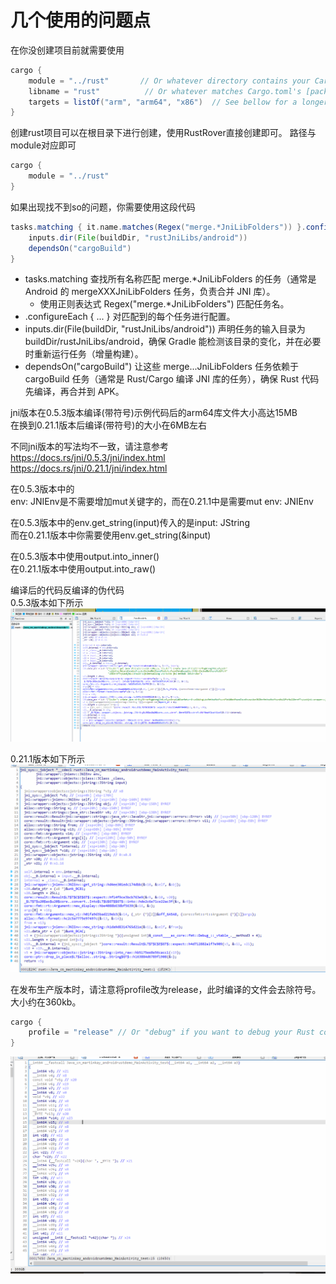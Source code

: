# 几个使用的问题点

在你没创建项目前就需要使用
```groovy
cargo {
    module = "../rust"       // Or whatever directory contains your Cargo.toml
    libname = "rust"          // Or whatever matches Cargo.toml's [package] name.
    targets = listOf("arm", "arm64", "x86")  // See bellow for a longer list of options
}
```

创建rust项目可以在根目录下进行创建，使用RustRover直接创建即可。
路径与module对应即可
```groovy
cargo {
    module = "../rust"
}
```

如果出现找不到so的问题，你需要使用这段代码
```groovy
tasks.matching { it.name.matches(Regex("merge.*JniLibFolders")) }.configureEach {
    inputs.dir(File(buildDir, "rustJniLibs/android"))
    dependsOn("cargoBuild")
}
```
- tasks.matching 查找所有名称匹配 merge.*JniLibFolders 的任务（通常是 Android 的 mergeXXXJniLibFolders 任务，负责合并 JNI 库）。  
  - 使用正则表达式 Regex("merge.*JniLibFolders") 匹配任务名。  
-  .configureEach { ... } 对匹配到的每个任务进行配置。  
- inputs.dir(File(buildDir, "rustJniLibs/android")) 声明任务的输入目录为 buildDir/rustJniLibs/android，确保 Gradle 能检测该目录的变化，并在必要时重新运行任务（增量构建）。  
- dependsOn("cargoBuild") 让这些 merge...JniLibFolders 任务依赖于 cargoBuild 任务（通常是 Rust/Cargo 编译 JNI 库的任务），确保 Rust 代码先编译，再合并到 APK。  


jni版本在0.5.3版本编译(带符号)示例代码后的arm64库文件大小高达15MB  
在换到0.21.1版本后编译(带符号)的大小在6MB左右  

不同jni版本的写法均不一致，请注意参考  
https://docs.rs/jni/0.5.3/jni/index.html  
https://docs.rs/jni/0.21.1/jni/index.html  

在0.5.3版本中的  
env: JNIEnv是不需要增加mut关键字的，而在0.21.1中是需要mut env: JNIEnv  

在0.5.3版本中的env.get_string(input)传入的是input: JString  
而在0.21.1版本中你需要使用env.get_string(&input)  

在0.5.3版本中使用output.into_inner()  
在0.21.1版本中使用output.into_raw()  

编译后的代码反编译的伪代码  
0.5.3版本如下所示  
![0.5.3版本](img/053.png)  

0.21.1版本如下所示  
![0.21.1版本](img/0211.png)  

在发布生产版本时，请注意将profile改为release，此时编译的文件会去除符号。大小约在360kb。
```groovy
cargo {
    profile = "release" // Or "debug" if you want to debug your Rust code
}
```
![release_remove_symbol](img/release.png)  
